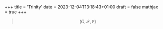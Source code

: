 +++
title = 'Trinity'
date = 2023-12-04T13:18:43+01:00
draft = false
mathjax = true
+++

> $$\left ( \Omega, \mathcal{F}, \mathbb{P}     \right )$$

